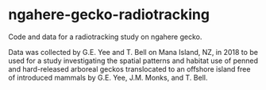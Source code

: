 # ngahere-gecko-radiotracking
Code and data for a radiotracking study on ngahere gecko.

Data was collected by G.E. Yee and T. Bell on Mana Island, NZ, in 2018 to be used for a study investigating the spatial patterns and habitat use of penned and hard-released arboreal geckos translocated to an offshore island free of introduced mammals by G.E. Yee, J.M. Monks, and T. Bell.
